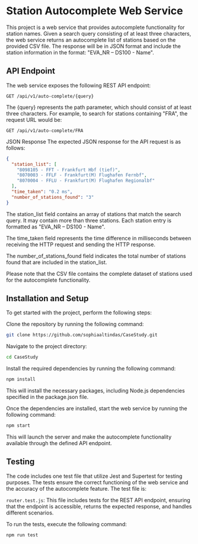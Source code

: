 # Station Autocomplete Web Service

This project is a web service that provides autocomplete functionality for station names. Given a search query consisting of at least three characters, the web service returns an autocomplete list of stations based on the provided CSV file. The response will be in JSON format and include the station information in the format: "EVA_NR – DS100 - Name".

## API Endpoint

The web service exposes the following REST API endpoint:

`GET /api/v1/auto-complete/{query}`

The {query} represents the path parameter, which should consist of at least three characters. For example, to search for stations containing "FRA", the request URL would be:

`GET /api/v1/auto-complete/FRA`

JSON Response
The expected JSON response for the API request is as follows:
```json
{
  "station_list": [
    "8098105 - FFT - Frankfurt Hbf (tief)",
    "8070003 - FFLF - Frankfurt(M) Flughafen Fernbf",
    "8070004 - FFLU - Frankfurt(M) Flughafen Regionalbf"
  ],
  "time_taken": "0.2 ms",
  "number_of_stations_found": "3"
}
```
The station_list field contains an array of stations that match the search query. It may contain more than three stations. Each station entry is formatted as "EVA_NR – DS100 - Name".

The time_taken field represents the time difference in milliseconds between receiving the HTTP request and sending the HTTP response.

The number_of_stations_found field indicates the total number of stations found that are included in the station_list.

Please note that the CSV file contains the complete dataset of stations used for the autocomplete functionality.

## Installation and Setup

To get started with the project, perform the following steps:

Clone the repository by running the following command:

```bash
git clone https://github.com/sophiaaltindas/CaseStudy.git
```

Navigate to the project directory:

```bash
cd CaseStudy
```

Install the required dependencies by running the following command:

```bash
npm install
```
This will install the necessary packages, including Node.js dependencies specified in the package.json file.

Once the dependencies are installed, start the web service by running the following command:

```bash
npm start
```
This will launch the server and make the autocomplete functionality available through the defined API endpoint.

## Testing

The code includes one test file that utilize Jest and Supertest for testing purposes. The tests ensure the correct functioning of the web service and the accuracy of the autocomplete feature. The test file is:

`router.test.js`: This file includes tests for the REST API endpoint, ensuring that the endpoint is accessible, returns the expected response, and handles different scenarios.

To run the tests, execute the following command:

``` bash
npm run test
```